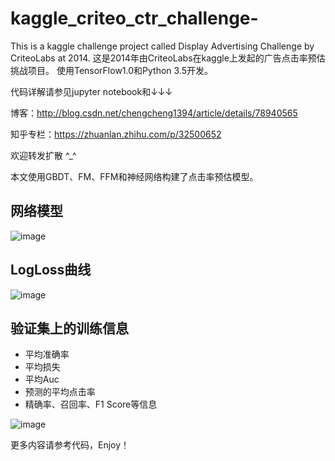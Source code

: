 # kaggle_criteo_ctr_challenge-
This is a kaggle challenge project called Display Advertising Challenge by CriteoLabs at 2014.
这是2014年由CriteoLabs在kaggle上发起的广告点击率预估挑战项目。
使用TensorFlow1.0和Python 3.5开发。

代码详解请参见jupyter notebook和↓↓↓

博客：http://blog.csdn.net/chengcheng1394/article/details/78940565

知乎专栏：https://zhuanlan.zhihu.com/p/32500652

欢迎转发扩散 ^_^

本文使用GBDT、FM、FFM和神经网络构建了点击率预估模型。

## 网络模型
![image](https://raw.githubusercontent.com/chengstone/kaggle_criteo_ctr_challenge-/master/model.png)

## LogLoss曲线
![image](https://raw.githubusercontent.com/chengstone/kaggle_criteo_ctr_challenge-/master/tensorboard.png)

## 验证集上的训练信息
 - 平均准确率
 - 平均损失
 - 平均Auc
 - 预测的平均点击率
 - 精确率、召回率、F1 Score等信息

![image](https://raw.githubusercontent.com/chengstone/kaggle_criteo_ctr_challenge-/master/train_info.png)

更多内容请参考代码，Enjoy！
